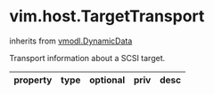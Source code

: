 vim.host.TargetTransport
========================
inherits from [vmodl.DynamicData](docs/vmodl.DynamicData.md)


Transport information about a SCSI target.

| property | type | optional | priv | desc |
|:---------|:-----|:---------|:-----|:-----|


